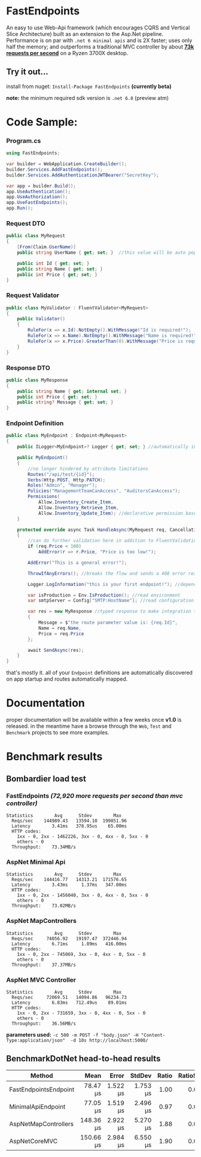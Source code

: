 # FastEndpoints

An easy to use Web-Api framework (which encourages CQRS and Vertical Slice Architecture) built as an extension to the Asp.Net pipeline. Performance is on par with `.net 6 minimal apis` and is 2X faster; uses only half the memory; and outperforms a traditional MVC controller by about **[73k requests per second](#bombardier-load-test)** on a Ryzen 3700X desktop.

## Try it out...
install from nuget: `Install-Package FastEndpoints` **(currently beta)**

**note:** the minimum required sdk version is `.net 6.0` (preview atm)

# Code Sample:

### Program.cs
```csharp
using FastEndpoints;

var builder = WebApplication.CreateBuilder();
builder.Services.AddFastEndpoints();
builder.Services.AddAuthenticationJWTBearer("SecretKey");

var app = builder.Build();
app.UseAuthentication();
app.UseAuthorization();
app.UseFastEndpoints();
app.Run();
```

### Request DTO
```csharp
public class MyRequest
{
    [From(Claim.UserName)]
    public string UserName { get; set; }  //this value will be auto populated from the user claim

    public int Id { get; set; }
    public string Name { get; set; }
    public int Price { get; set; }
}
```

### Request Validator
```csharp
public class MyValidator : FluentValidator<MyRequest>
{
    public Validator()
    {
        RuleFor(x => x.Id).NotEmpty().WithMessage("Id is required!");
        RuleFor(x => x.Name).NotEmpty().WithMessage("Name is required!");
        RuleFor(x => x.Price).GreaterThan(0).WithMessage("Price is required!");
    }
}
```

### Response DTO
```csharp
public class MyResponse
{
    public string Name { get; internal set; }
    public int Price { get; set; }
    public string? Message { get; set; }
}
```

### Endpoint Definition
```csharp
public class MyEndpoint : Endpoint<MyRequest>
{
    public ILogger<MyEndpoint>? Logger { get; set; } //automatically injected from services

    public MyEndpoint()
    {
        //no longer hindered by attribute limitations
        Routes("/api/test/{id}");
        Verbs(Http.POST, Http.PATCH);
        Roles("Admin", "Manager");
        Policies("ManagementTeamCanAccess", "AuditorsCanAccess");
        Permissions(
            Allow.Inventory_Create_Item,
            Allow.Inventory_Retrieve_Item,
            Allow.Inventory_Update_Item); //declarative permission based authorization
    }

    protected override async Task HandleAsync(MyRequest req, CancellationToken ct)
    {
        //can do further validation here in addition to FluentValidation rules
        if (req.Price < 100)
            AddError(r => r.Price, "Price is too low!");

        AddError("This is a general error!");

        ThrowIfAnyErrors(); //breaks the flow and sends a 400 error response containing error details.

        Logger.LogInformation("this is your first endpoint!"); //dependency injected logger

        var isProduction = Env.IsProduction(); //read environment
        var smtpServer = Config["SMTP:HostName"]; //read configuration

        var res = new MyResponse //typed response to make integration tests convenient
        {
            Message = $"the route parameter value is: {req.Id}",
            Name = req.Name,
            Price = req.Price
        };

        await SendAsync(res);
    }
}
```

that's mostly it. all of your `Endpoint` definitions are automatically discovered on app startup and routes automatically mapped.

# Documentation
proper documentation will be available within a few weeks once **v1.0** is released. in the meantime have a browse through the `Web`, `Test` and `Benchmark` projects to see more examples.

# Benchmark results

 <!-- .\bomb.exe -c 500 -m POST -f "body.json" -H "Content-Type:application/json"  -d 10s http://localhost:5000/benchmark/ok/123 -->

## Bombardier load test

### FastEndpoints *(72,920 more requests per second than mvc controller)*
```
Statistics        Avg      Stdev        Max
  Reqs/sec    144989.43   13594.10  199851.96
  Latency        3.41ms   378.95us    65.00ms
  HTTP codes:
    1xx - 0, 2xx - 1462226, 3xx - 0, 4xx - 0, 5xx - 0
    others - 0
  Throughput:    73.34MB/s
```
### AspNet Minimal Api
```
Statistics        Avg      Stdev        Max
  Reqs/sec    144416.77   14313.21  171576.65
  Latency        3.43ms     1.37ms   347.00ms
  HTTP codes:
    1xx - 0, 2xx - 1456040, 3xx - 0, 4xx - 0, 5xx - 0
    others - 0
  Throughput:    73.02MB/s
```
### AspNet MapControllers
```
Statistics        Avg      Stdev        Max
  Reqs/sec     74056.92   19197.47  372446.94
  Latency        6.71ms     1.89ms   416.00ms
  HTTP codes:
    1xx - 0, 2xx - 745069, 3xx - 0, 4xx - 0, 5xx - 0
    others - 0
  Throughput:    37.37MB/s
```
### AspNet MVC Controller
```
Statistics        Avg      Stdev        Max
  Reqs/sec     72069.51   14094.86   96234.73
  Latency        6.83ms   712.49us    89.01ms
  HTTP codes:
    1xx - 0, 2xx - 731659, 3xx - 0, 4xx - 0, 5xx - 0
    others - 0
  Throughput:    36.56MB/s
```

**parameters used:** `-c 500 -m POST -f "body.json" -H "Content-Type:application/json"  -d 10s http://localhost:5000/`
<!-- ```
{
  "FirstName": "xxc",
  "LastName": "yyy",
  "Age": 23,
  "PhoneNumbers": [
    "1111111111",
    "2222222222",
    "3333333333",
    "4444444444",
    "5555555555"
  ]
}
``` -->

## BenchmarkDotNet head-to-head results

|                Method |      Mean |    Error |   StdDev | Ratio | RatioSD |  Gen 0 | Allocated |
|---------------------- |----------:|---------:|---------:|------:|--------:|-------:|----------:|
| FastEndpointsEndpoint |  78.47 μs | 1.522 μs | 1.753 μs |  1.00 |    0.00 | 2.4414 |     21 KB |
|    MinimalApiEndpoint |  77.05 μs | 1.519 μs | 2.496 μs |  0.97 |    0.04 | 2.4414 |     21 KB |
|  AspNetMapControllers | 148.36 μs | 2.922 μs | 5.270 μs |  1.88 |    0.07 | 5.3711 |     44 KB |
|         AspNetCoreMVC | 150.66 μs | 2.984 μs | 6.550 μs |  1.90 |    0.09 | 5.3711 |     45 KB |

